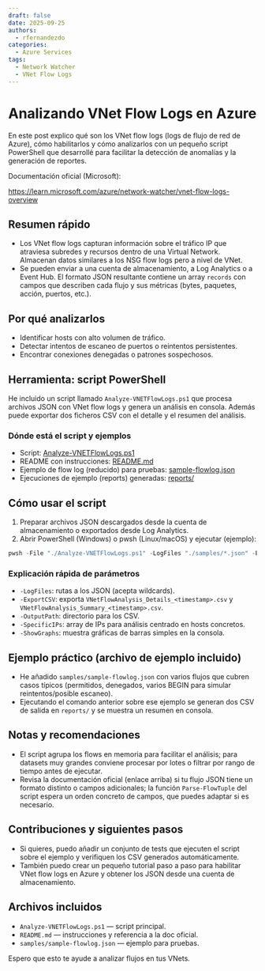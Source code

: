 ```yaml
---
draft: false
date: 2025-09-25
authors:
  - rfernandezdo
categories:
  - Azure Services
tags:
  - Network Watcher
  - VNet Flow Logs
---
```


# Analizando VNet Flow Logs en Azure

En este post explico qué son los VNet flow logs (logs de flujo de red de Azure), cómo habilitarlos y cómo
analizarlos con un pequeño script PowerShell que desarrollé para facilitar la detección de anomalías y la
generación de reportes.

Documentación oficial (Microsoft):

https://learn.microsoft.com/azure/network-watcher/vnet-flow-logs-overview

## Resumen rápido

- Los VNet flow logs capturan información sobre el tráfico IP que atraviesa subredes y recursos dentro de
  una Virtual Network. Almacenan datos similares a los NSG flow logs pero a nivel de VNet.
- Se pueden enviar a una cuenta de almacenamiento, a Log Analytics o a Event Hub. El formato JSON resultante
  contiene un array `records` con campos que describen cada flujo y sus métricas (bytes, paquetes, acción,
  puertos, etc.).

## Por qué analizarlos

- Identificar hosts con alto volumen de tráfico.
- Detectar intentos de escaneo de puertos o reintentos persistentes.
- Encontrar conexiones denegadas o patrones sospechosos.

## Herramienta: script PowerShell

He incluido un script llamado `Analyze-VNETFlowLogs.ps1` que procesa archivos JSON con VNet flow logs
y genera un análisis en consola. Además puede exportar dos ficheros CSV con el detalle y el resumen del
análisis.

### Dónde está el script y ejemplos

- Script: [Analyze-VNETFlowLogs.ps1](../../Tools/Analyze_Virtual_Network_Flows/Analyze-VNETFlowLogs.ps1)
- README con instrucciones: [README.md](../../Tools/Analyze_Virtual_Network_Flows/README.md)
- Ejemplo de flow log (reducido) para pruebas: [sample-flowlog.json](../../Tools/Analyze_Virtual_Network_Flows/samples/sample-flowlog.json)
- Ejecuciones de ejemplo (reports) generadas: [reports/](../../Tools/Analyze_Virtual_Network_Flows/reports/)

## Cómo usar el script

1. Preparar archivos JSON descargados desde la cuenta de almacenamiento o exportados desde Log Analytics.
2. Abrir PowerShell (Windows) o pwsh (Linux/macOS) y ejecutar (ejemplo):

```powershell
pwsh -File "./Analyze-VNETFlowLogs.ps1" -LogFiles "./samples/*.json" -ExportCSV -OutputPath "./reports" -ShowGraphs
```

### Explicación rápida de parámetros

- `-LogFiles`: rutas a los JSON (acepta wildcards).
- `-ExportCSV`: exporta `VNetFlowAnalysis_Details_<timestamp>.csv` y `VNetFlowAnalysis_Summary_<timestamp>.csv`.
- `-OutputPath`: directorio para los CSV.
- `-SpecificIPs`: array de IPs para análisis centrado en hosts concretos.
- `-ShowGraphs`: muestra gráficas de barras simples en la consola.

## Ejemplo práctico (archivo de ejemplo incluido)

- He añadido `samples/sample-flowlog.json` con varios flujos que cubren casos típicos (permitidos, denegados,
  varios BEGIN para simular reintentos/posible escaneo).
- Ejecutando el comando anterior sobre ese ejemplo se generan dos CSV de salida en `reports/` y se muestra
  un resumen en consola.

## Notas y recomendaciones

- El script agrupa los flows en memoria para facilitar el análisis; para datasets muy grandes conviene
  procesar por lotes o filtrar por rango de tiempo antes de ejecutar.
- Revisa la documentación oficial (enlace arriba) si tu flujo JSON tiene un formato distinto o campos
  adicionales; la función `Parse-FlowTuple` del script espera un orden concreto de campos, que puedes
  adaptar si es necesario.

## Contribuciones y siguientes pasos

- Si quieres, puedo añadir un conjunto de tests que ejecuten el script sobre el ejemplo y verifiquen los
  CSV generados automáticamente.
- También puedo crear un pequeño tutorial paso a paso para habilitar VNet flow logs en Azure y obtener
  los JSON desde una cuenta de almacenamiento.

## Archivos incluidos

- `Analyze-VNETFlowLogs.ps1` — script principal.
- `README.md` — instrucciones y referencia a la doc oficial.
- `samples/sample-flowlog.json` — ejemplo para pruebas.

Espero que esto te ayude a analizar flujos en tus VNets.

